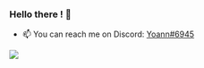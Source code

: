 ### Hello there ! 👋

- 📫 You can reach me on Discord:  [Yoann#6945](https://discord.com/users/233360175057076224/)


![](https://github-profile-summary-cards.vercel.app/api/cards/profile-details?username=YoannDeb&theme=monokai)

<!--
<a href="https://github.com/anuraghazra/github-readme-stats">
  <img height='140' align="center" src="https://github-readme-stats.vercel.app/api/top-langs/?username=yoanndeb&layout=compact&langs_count=6&theme=gruvbox" />
</a>


**YoannDeb/YoannDeb** is a ✨ _special_ ✨ repository because its `README.md` (this file) appears on your GitHub profile.

Here are some ideas to get you started:

- 🔭 I’m currently working on ...
- 🌱 I’m currently learning ...
- 👯 I’m looking to collaborate on ...
- 🤔 I’m looking for help with ...
- 💬 Ask me about ...
- 📫 How to reach me: ...
- 😄 Pronouns: ...
- ⚡ Fun fact: ...
-->
